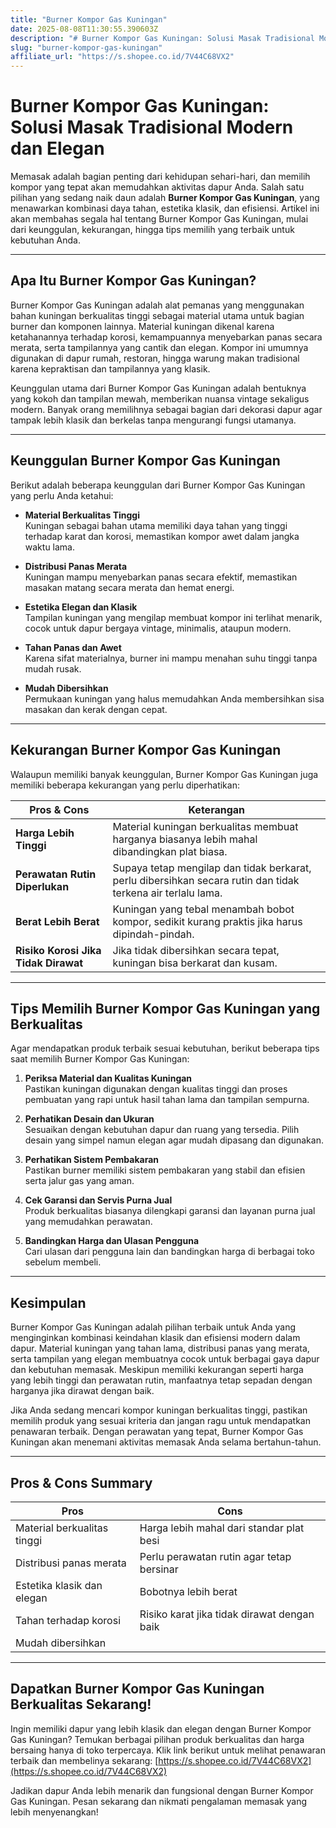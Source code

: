 ```yaml
---
title: "Burner Kompor Gas Kuningan"
date: 2025-08-08T11:30:55.390603Z
description: "# Burner Kompor Gas Kuningan: Solusi Masak Tradisional Modern dan Elegan..."
slug: "burner-kompor-gas-kuningan"
affiliate_url: "https://s.shopee.co.id/7V44C68VX2"
---
```

# Burner Kompor Gas Kuningan: Solusi Masak Tradisional Modern dan Elegan

Memasak adalah bagian penting dari kehidupan sehari-hari, dan memilih kompor yang tepat akan memudahkan aktivitas dapur Anda. Salah satu pilihan yang sedang naik daun adalah **Burner Kompor Gas Kuningan**, yang menawarkan kombinasi daya tahan, estetika klasik, dan efisiensi. Artikel ini akan membahas segala hal tentang Burner Kompor Gas Kuningan, mulai dari keunggulan, kekurangan, hingga tips memilih yang terbaik untuk kebutuhan Anda.

---

## Apa Itu Burner Kompor Gas Kuningan?

Burner Kompor Gas Kuningan adalah alat pemanas yang menggunakan bahan kuningan berkualitas tinggi sebagai material utama untuk bagian burner dan komponen lainnya. Material kuningan dikenal karena ketahanannya terhadap korosi, kemampuannya menyebarkan panas secara merata, serta tampilannya yang cantik dan elegan. Kompor ini umumnya digunakan di dapur rumah, restoran, hingga warung makan tradisional karena kepraktisan dan tampilannya yang klasik.

Keunggulan utama dari Burner Kompor Gas Kuningan adalah bentuknya yang kokoh dan tampilan mewah, memberikan nuansa vintage sekaligus modern. Banyak orang memilihnya sebagai bagian dari dekorasi dapur agar tampak lebih klasik dan berkelas tanpa mengurangi fungsi utamanya.

---

## Keunggulan Burner Kompor Gas Kuningan

Berikut adalah beberapa keunggulan dari Burner Kompor Gas Kuningan yang perlu Anda ketahui:

- **Material Berkualitas Tinggi**  
Kuningan sebagai bahan utama memiliki daya tahan yang tinggi terhadap karat dan korosi, memastikan kompor awet dalam jangka waktu lama.

- **Distribusi Panas Merata**  
Kuningan mampu menyebarkan panas secara efektif, memastikan masakan matang secara merata dan hemat energi.

- **Estetika Elegan dan Klasik**  
Tampilan kuningan yang mengilap membuat kompor ini terlihat menarik, cocok untuk dapur bergaya vintage, minimalis, ataupun modern.

- **Tahan Panas dan Awet**  
Karena sifat materialnya, burner ini mampu menahan suhu tinggi tanpa mudah rusak.

- **Mudah Dibersihkan**  
Permukaan kuningan yang halus memudahkan Anda membersihkan sisa masakan dan kerak dengan cepat.

---

## Kekurangan Burner Kompor Gas Kuningan

Walaupun memiliki banyak keunggulan, Burner Kompor Gas Kuningan juga memiliki beberapa kekurangan yang perlu diperhatikan:

| **Pros & Cons** | **Keterangan** |
|-----------------|----------------|
| **Harga Lebih Tinggi** | Material kuningan berkualitas membuat harganya biasanya lebih mahal dibandingkan plat biasa. |
| **Perawatan Rutin Diperlukan** | Supaya tetap mengilap dan tidak berkarat, perlu dibersihkan secara rutin dan tidak terkena air terlalu lama. |
| **Berat Lebih Berat** | Kuningan yang tebal menambah bobot kompor, sedikit kurang praktis jika harus dipindah-pindah. |
| **Risiko Korosi Jika Tidak Dirawat** | Jika tidak dibersihkan secara tepat, kuningan bisa berkarat dan kusam. |

---

## Tips Memilih Burner Kompor Gas Kuningan yang Berkualitas

Agar mendapatkan produk terbaik sesuai kebutuhan, berikut beberapa tips saat memilih Burner Kompor Gas Kuningan:

1. **Periksa Material dan Kualitas Kuningan**  
Pastikan kuningan digunakan dengan kualitas tinggi dan proses pembuatan yang rapi untuk hasil tahan lama dan tampilan sempurna.

2. **Perhatikan Desain dan Ukuran**  
Sesuaikan dengan kebutuhan dapur dan ruang yang tersedia. Pilih desain yang simpel namun elegan agar mudah dipasang dan digunakan.

3. **Perhatikan Sistem Pembakaran**  
Pastikan burner memiliki sistem pembakaran yang stabil dan efisien serta jalur gas yang aman.

4. **Cek Garansi dan Servis Purna Jual**  
Produk berkualitas biasanya dilengkapi garansi dan layanan purna jual yang memudahkan perawatan.

5. **Bandingkan Harga dan Ulasan Pengguna**  
Cari ulasan dari pengguna lain dan bandingkan harga di berbagai toko sebelum membeli.

---

## Kesimpulan

Burner Kompor Gas Kuningan adalah pilihan terbaik untuk Anda yang menginginkan kombinasi keindahan klasik dan efisiensi modern dalam dapur. Material kuningan yang tahan lama, distribusi panas yang merata, serta tampilan yang elegan membuatnya cocok untuk berbagai gaya dapur dan kebutuhan memasak. Meskipun memiliki kekurangan seperti harga yang lebih tinggi dan perawatan rutin, manfaatnya tetap sepadan dengan harganya jika dirawat dengan baik.

Jika Anda sedang mencari kompor kuningan berkualitas tinggi, pastikan memilih produk yang sesuai kriteria dan jangan ragu untuk mendapatkan penawaran terbaik. Dengan perawatan yang tepat, Burner Kompor Gas Kuningan akan menemani aktivitas memasak Anda selama bertahun-tahun.

---

## Pros & Cons Summary

| **Pros** | **Cons** |
|------------------------|---------------------------|
| Material berkualitas tinggi | Harga lebih mahal dari standar plat besi |
| Distribusi panas merata | Perlu perawatan rutin agar tetap bersinar |
| Estetika klasik dan elegan | Bobotnya lebih berat |
| Tahan terhadap korosi | Risiko karat jika tidak dirawat dengan baik |
| Mudah dibersihkan | |

---

## Dapatkan Burner Kompor Gas Kuningan Berkualitas Sekarang!

Ingin memiliki dapur yang lebih klasik dan elegan dengan Burner Kompor Gas Kuningan? Temukan berbagai pilihan produk berkualitas dan harga bersaing hanya di toko terpercaya. Klik link berikut untuk melihat penawaran terbaik dan membelinya sekarang: [https://s.shopee.co.id/7V44C68VX2](https://s.shopee.co.id/7V44C68VX2)

Jadikan dapur Anda lebih menarik dan fungsional dengan Burner Kompor Gas Kuningan. Pesan sekarang dan nikmati pengalaman memasak yang lebih menyenangkan!